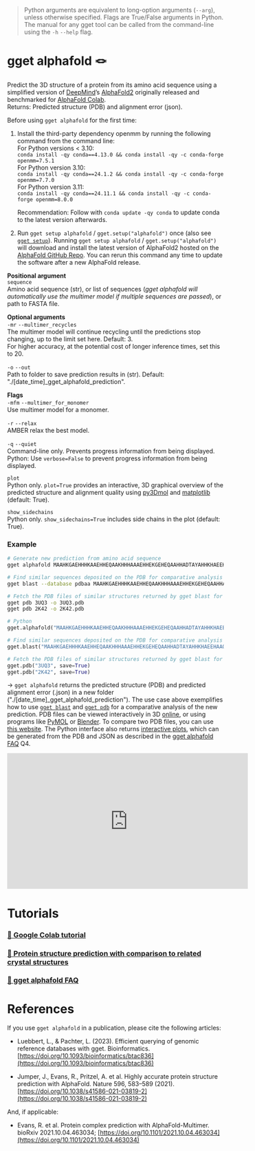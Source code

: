 > Python arguments are equivalent to long-option arguments (`--arg`), unless otherwise specified. Flags are True/False arguments in Python. The manual for any gget tool can be called from the command-line using the `-h` `--help` flag.  
# gget alphafold 🪢
Predict the 3D structure of a protein from its amino acid sequence using a simplified version of [DeepMind](https://www.deepmind.com/)’s [AlphaFold2](https://github.com/deepmind/alphafold) originally released and benchmarked for [AlphaFold Colab](https://colab.research.google.com/github/deepmind/alphafold/blob/main/notebooks/AlphaFold.ipynb).  
Returns: Predicted structure (PDB) and alignment error (json).  

Before using `gget alphafold` for the first time:  
1. Install the third-party dependency openmm by running the following command from the command line:  
   For Python versions < 3.10:  
   `conda install -qy conda==4.13.0 && conda install -qy -c conda-forge openmm=7.5.1`  
   For Python version 3.10:  
   `conda install -qy conda==24.1.2 && conda install -qy -c conda-forge openmm=7.7.0`  
   For Python version 3.11:  
   `conda install -qy conda==24.11.1 && conda install -qy -c conda-forge openmm=8.0.0`  
  
   Recommendation: Follow with `conda update -qy conda` to update conda to the latest version afterwards.
   
3. Run `gget setup alphafold` / `gget.setup("alphafold")` once (also see [`gget setup`](setup.md)). Running `gget setup alphafold` / `gget.setup("alphafold")` will download and install the latest version of AlphaFold2 hosted on the [AlphaFold GitHub Repo](https://github.com/deepmind/alphafold). You can rerun this command any time to update the software after a new AlphaFold release.    

**Positional argument**  
`sequence`  
Amino acid sequence (str), or list of sequences (*gget alphafold will automatically use the multimer model if multiple sequences are passed*), or path to FASTA file.

**Optional arguments**  
`-mr` `--multimer_recycles`  
The multimer model will continue recycling until the predictions stop changing, up to the limit set here. Default: 3.  
For higher accuracy, at the potential cost of longer inference times, set this to 20.  

`-o` `--out`   
Path to folder to save prediction results in (str). Default: "./[date_time]_gget_alphafold_prediction".  
  
**Flags**   
`-mfm` `--multimer_for_monomer`  
Use multimer model for a monomer.  

`-r` `--relax`   
AMBER relax the best model. 

`-q` `--quiet`   
Command-line only. Prevents progress information from being displayed.  
Python: Use `verbose=False` to prevent progress information from being displayed. 

`plot`  
Python only. `plot=True` provides an interactive, 3D graphical overview of the predicted structure and alignment quality using [py3Dmol](https://pypi.org/project/py3Dmol/) and [matplotlib](https://matplotlib.org/) (default: True).  

`show_sidechains`  
Python only. `show_sidechains=True` includes side chains in the plot (default: True).  
  
  
### Example
```bash
# Generate new prediction from amino acid sequence
gget alphafold MAAHKGAEHHHKAAEHHEQAAKHHHAAAEHHEKGEHEQAAHHADTAYAHHKHAEEHAAQAAKHDAEHHAPKPH

# Find similar sequences deposited on the PDB for comparative analysis
gget blast --database pdbaa MAAHKGAEHHHKAAEHHEQAAKHHHAAAEHHEKGEHEQAAHHADTAYAHHKHAEEHAAQAAKHDAEHHAPKPH

# Fetch the PDB files of similar structures returned by gget blast for comparison, to get a measure for model quality
gget pdb 3UQ3 -o 3UQ3.pdb
gget pdb 2K42 -o 2K42.pdb
```
```python
# Python
gget.alphafold("MAAHKGAEHHHKAAEHHEQAAKHHHAAAEHHEKGEHEQAAHHADTAYAHHKHAEEHAAQAAKHDAEHHAPKPH")

# Find similar sequences deposited on the PDB for comparative analysis
gget.blast("MAAHKGAEHHHKAAEHHEQAAKHHHAAAEHHEKGEHEQAAHHADTAYAHHKHAEEHAAQAAKHDAEHHAPKPH", database="pdbaa")

# Fetch the PDB files of similar structures returned by gget blast for comparison, to get a measure for model quality
gget.pdb("3UQ3", save=True)
gget.pdb("2K42", save=True)
```
&rarr; `gget alphafold` returns the predicted structure (PDB) and predicted alignment error (.json) in a new folder ("./[date_time]_gget_alphafold_prediction"). The use case above exemplifies how to use [`gget blast`](blast.md) and [`gget pdb`](pdb.md) for a comparative analysis of the new prediction. PDB files can be viewed interactively in 3D [online](https://rcsb.org/3d-view), or using programs like [PyMOL](https://pymol.org/) or [Blender](https://www.blender.org/). To compare two PDB files, you can use [this website](https://rcsb.org/alignment). The Python interface also returns [interactive plots](https://twitter.com/NeuroLuebbert/status/1555968042948915200), which can be generated from the PDB and JSON as described in the [gget alphafold FAQ](https://github.com/pachterlab/gget/discussions/39) Q4.

<iframe width="560" height="315" src="https://www.youtube.com/embed/4qxGF1tbZ3I?si=mEqQ5oSnDYtg2OP7" title="YouTube video player" frameborder="0" allow="accelerometer; autoplay; clipboard-write; encrypted-media; gyroscope; picture-in-picture; web-share" allowfullscreen></iframe>

# Tutorials
### [🔗 Google Colab tutorial](https://github.com/pachterlab/gget_examples/blob/main/gget_alphafold.ipynb)  

### [🔗 Protein structure prediction with comparison to related crystal structures](https://github.com/pachterlab/gget_examples/blob/main/protein_structure_prediction_comparison.ipynb)

### [🔗 gget alphafold FAQ](https://github.com/pachterlab/gget/discussions/39)

# References
If you use `gget alphafold` in a publication, please cite the following articles:   

- Luebbert, L., & Pachter, L. (2023). Efficient querying of genomic reference databases with gget. Bioinformatics. [https://doi.org/10.1093/bioinformatics/btac836](https://doi.org/10.1093/bioinformatics/btac836)

- Jumper, J., Evans, R., Pritzel, A. et al. Highly accurate protein structure prediction with AlphaFold. Nature 596, 583–589 (2021). [https://doi.org/10.1038/s41586-021-03819-2](https://doi.org/10.1038/s41586-021-03819-2)

And, if applicable:  
- Evans, R. et al. Protein complex prediction with AlphaFold-Multimer. bioRxiv 2021.10.04.463034; [https://doi.org/10.1101/2021.10.04.463034](https://doi.org/10.1101/2021.10.04.463034)

